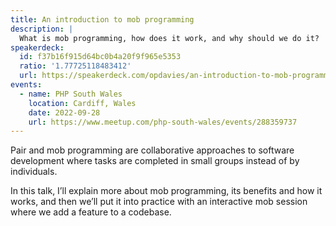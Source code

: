 ```yaml
---
title: An introduction to mob programming
description: |
  What is mob programming, how does it work, and why should we do it?
speakerdeck:
  id: f37b16f915d64bc0b4a20f9f965e5353
  ratio: '1.77725118483412'
  url: https://speakerdeck.com/opdavies/an-introduction-to-mob-programming
events:
  - name: PHP South Wales
    location: Cardiff, Wales
    date: 2022-09-28
    url: https://www.meetup.com/php-south-wales/events/288359737
---
```


Pair and mob programming are collaborative approaches to software development where tasks are completed in small groups instead of by individuals.

In this talk, I’ll explain more about mob programming, its benefits and how it works, and then we’ll put it into practice with an interactive mob session where we add a feature to a codebase.
